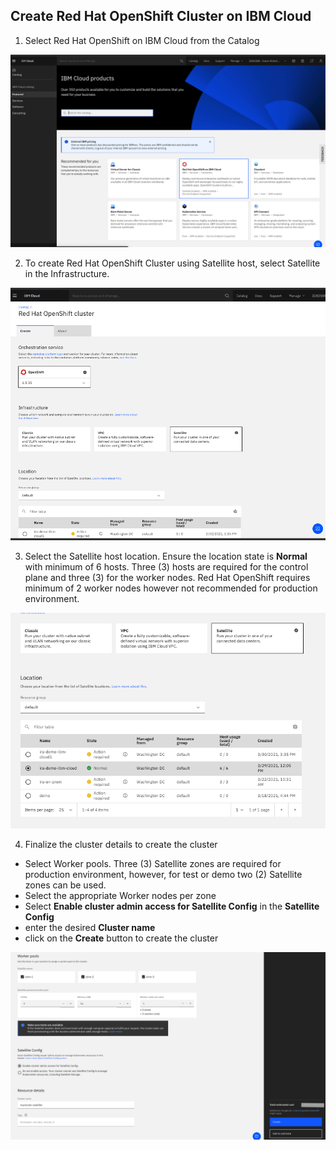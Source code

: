 ## Create Red Hat OpenShift Cluster on IBM Cloud

1. Select Red Hat OpenShift on IBM Cloud from the Catalog

![roks-catalog](./images/roks-catalog.png)

2. To create Red Hat OpenShift Cluster using Satellite host, select Satellite in the Infrastructure.

![roks-satellite](./images/roks-satellite.png)

3. Select the Satellite host location. Ensure the location state is **Normal** with minimum of 6 hosts. Three (3) hosts are required for the control plane and three (3) for the worker nodes.   Red Hat OpenShift requires minimum of 2 worker nodes however not recommended for production environment.

![roks-location](./images/roks-location.png)

4. Finalize the cluster details to create the cluster

* Select Worker pools. Three (3) Satellite zones are required for production environment, however, for test or demo two (2) Satellite zones can be used.
* Select the appropriate Worker nodes per zone
* Select **Enable cluster admin access for Satellite Config** in the **Satellite Config**
* enter the desired **Cluster name**
* click on the **Create** button to create the cluster

![roks-create](./images/roks-create.png)
